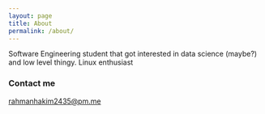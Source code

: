 ```yaml
---
layout: page
title: About
permalink: /about/
---
```


Software Engineering student that got interested in data science (maybe?) and low level thingy. Linux enthusiast

### Contact me

[rahmanhakim2435@pm.me](mailto:rahmanhakim2435@pm.me)
